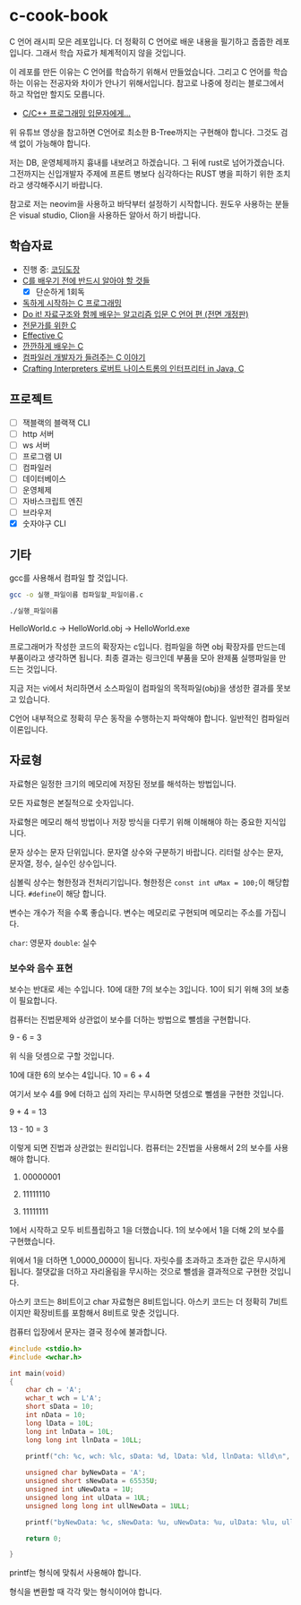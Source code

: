 # c-cook-book

C 언어 래시피 모은 레포입니다. 더 정확히 C 언어로 배운 내용을 필기하고 줍줍한 레포입니다. 그래서 학습 자료가 체계적이지 않을 것입니다.

이 레포를 만든 이유는 C 언어를 학습하기 위해서 만들었습니다. 그리고 C 언어를 학습하는 이유는 전공자와 차이가 안나기 위해서입니다. 참고로 나중에 정리는 블로그에서 하고 작업만 할지도 모릅니다.

- [C/C++ 프로그래밍 입문자에게...](https://www.youtube.com/watch?v=J_CfRpCM_ic)

위 유튜브 영상을 참고하면 C언어로 최소한 B-Tree까지는 구현해야 합니다. 그것도 검색 없이 가능해야 합니다.

저는 DB, 운영체제까지 흉내를 내보려고 하겠습니다. 그 뒤에 rust로 넘어가겠습니다. 그전까지는 신입개발자 주제에 프론트 병보다 심각하다는 RUST 병을 피하기 위한 조치라고 생각해주시기 바랍니다. 

참고로 저는 neovim을 사용하고 바닥부터 설정하기 시작합니다. 원도우 사용하는 분들은 visual studio, Clion을 사용하든 알아서 하기 바랍니다.

## 학습자료

- 진행 중: [코딩도장](https://dojang.io/course/view.php?id=2)
- [C를 배우기 전에 반드시 알아야 할 것들](https://www.yes24.com/Product/Goods/17967251)
  - [x] 단순하게 1회독
- [독하게 시작하는 C 프로그래밍](https://www.yes24.com/Product/Goods/18732021)
- [Do it! 자료구조와 함께 배우는 알고리즘 입문 C 언어 편 (전면 개정판)](https://www.yes24.com/Product/Goods/114998692)
- [전문가를 위한 C](https://www.yes24.com/Product/Goods/114250605)
- [Effective C](https://www.yes24.com/Product/Goods/119423118)
- [깐깐하게 배우는 C](https://www.yes24.com/Product/Goods/58215872)
- [컴파일러 개발자가 들려주는 C 이야기](https://www.yes24.com/Product/Goods/105982099)
- [Crafting Interpreters 로버트 나이스트롬의 인터프리터 in Java, C](https://www.yes24.com/Product/Goods/123859288)

## 프로젝트

- [ ] 잭블랙의 블랙잭 CLI
- [ ] http 서버
- [ ] ws 서버
- [ ] 프로그램 UI
- [ ] 컴파일러
- [ ] 데이터베이스
- [ ] 운영체제
- [ ] 자바스크립트 엔진
- [ ] 브라우저
- [x] 숫자야구 CLI

## 기타

gcc를 사용해서 컴파일 할 것입니다.

```sh
gcc -o 실행_파일이름 컴파일할_파일이름.c
```

```sh
./실행_파일이름
```

HelloWorld.c -> HelloWorld.obj -> HelloWorld.exe

프로그래머가 작성한 코드의 확장자는 c입니다. 컴파일을 하면 obj 확장자를 만드는데 부품이라고 생각하면 됩니다. 최종 결과는 링크인데 부품을 모아 완제품 실행파일을 만드는 것입니다.

지금 저는 vi에서 처리하면서 소스파일이 컴파일의 목적파일(obj)을 생성한 결과를 못보고 있습니다.

C언어 내부적으로 정확히 무슨 동작을 수행하는지 파악해야 합니다. 일반적인 컴파일러 이론입니다.

## 자료형

자료형은 일정한 크기의 메모리에 저장된 정보를 해석하는 방법입니다.

모든 자료형은 본질적으로 숫자입니다.

자료형은 메모리 해석 방법이나 저장 방식을 다루기 위해 이해해야 하는 중요한 지식입니다.

문자 상수는 문자 단위입니다. 문자열 상수와 구분하기 바랍니다. 리터럴 상수는 문자, 문자열, 정수, 실수인 상수입니다.

심볼릭 상수는 형한정과 전처리기입니다. 형한정은 `const int uMax = 100;`이 해당합니다. `#define`이 해당 합니다.

변수는 개수가 적을 수록 좋습니다. 변수는 메모리로 구현되며 메모리는 주소를 가집니다.

`char`: 영문자
`double`: 실수

### 보수와 음수 표현

보수는 반대로 세는 수입니다. 10에 대한 7의 보수는 3입니다. 10이 되기 위해 3의 보충이 필요합니다.

컴퓨터는 진법문제와 상관없이 보수를 더하는 방법으로 뺄셈을 구현합니다.

9 - 6 = 3 

위 식을 덧셈으로 구할 것입니다.

10에 대한 6의 보수는 4입니다. 10 = 6 + 4 

여기서 보수 4를 9에 더하고 십의 자리는 무시하면 덧셈으로 뻴셈을 구현한 것입니다.

9 + 4 = 13

13 - 10 = 3 

이렇게 되면 진법과 상관없는 원리입니다. 컴퓨터는 2진법을 사용해서 2의 보수를 사용해야 합니다.

1. 00000001

2. 11111110

3. 11111111

1에서 시작하고 모두 비트플립하고 1을 더했습니다. 1의 보수에서 1을 더해 2의 보수를 구현했습니다.

위에서 1을 더하면 1_0000_0000이 됩니다. 자릿수를 초과하고 초과한 값은 무시하게 됩니다. 절댓값을 더하고 자리올림을 무시하는 것으로 뺄셈을 결과적으로 구현한 것입니다.

아스키 코드는 8비트이고 char 자료형은 8비트입니다. 아스키 코드는 더 정확히 7비트이지만 확장비트를 포함해서 8비트로 맞춘 것입니다.

컴퓨터 입장에서 문자는 결국 정수에 불과합니다.

```c
#include <stdio.h>
#include <wchar.h>

int main(void)
{
	char ch = 'A';
	wchar_t wch = L'A';
	short sData = 10;
	int nData = 10;
	long lData = 10L;
	long int lnData = 10L;
	long long int llnData = 10LL;
	
	printf("ch: %c, wch: %lc, sData: %d, lData: %ld, llnData: %lld\n", ch, wch, sData, lData, llnData);

	unsigned char byNewData = 'A';
	unsigned short sNewData = 65535U;
	unsigned int uNewData = 1U;
	unsigned long int ulData = 1UL;
	unsigned long long int ullNewData = 1ULL;

	printf("byNewData: %c, sNewData: %u, uNewData: %u, ulData: %lu, ullNewData: %llu\n", byNewData, sNewData, uNewData, ulData, ullNewData);

	return 0;

}
```

printf는 형식에 맞춰서 사용해야 합니다.

형식을 변환할 때 각각 맞는 형식이어야 합니다.

